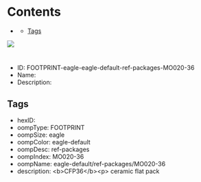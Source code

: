 



Contents
========

* [](#)
	* [Tags](#tags)
  
![][im]
# 

- ID: FOOTPRINT-eagle-eagle-default-ref-packages-MO020-36
- Name: 
- Description: 

## Tags

- hexID: 
- oompType: FOOTPRINT
- oompSize: eagle
- oompColor: eagle-default
- oompDesc: ref-packages
- oompIndex: MO020-36
- oompName: eagle-default/ref-packages/MO020-36
- description: &lt;b&gt;CFP36&lt;/b&gt;&lt;p&gt;&#xD;
ceramic flat pack



[im]: image.png
